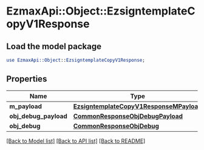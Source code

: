 # EzmaxApi::Object::EzsigntemplateCopyV1Response

## Load the model package
```perl
use EzmaxApi::Object::EzsigntemplateCopyV1Response;
```

## Properties
Name | Type | Description | Notes
------------ | ------------- | ------------- | -------------
**m_payload** | [**EzsigntemplateCopyV1ResponseMPayload**](EzsigntemplateCopyV1ResponseMPayload.md) |  | 
**obj_debug_payload** | [**CommonResponseObjDebugPayload**](CommonResponseObjDebugPayload.md) |  | [optional] 
**obj_debug** | [**CommonResponseObjDebug**](CommonResponseObjDebug.md) |  | [optional] 

[[Back to Model list]](../README.md#documentation-for-models) [[Back to API list]](../README.md#documentation-for-api-endpoints) [[Back to README]](../README.md)


